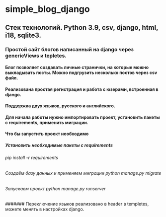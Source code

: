 # simple_blog_django
## Стек технологий. Python 3.9, csv, django, html, i18, sqlite3.
### Простой сайт блогов написанный на django через genericViews и tepletes.
#### Блог позволяет создавать личные странички, на которые можно выкладывать посты. Можно подгрузить несколько постов через csv файл.
#### Реализована простая регистрация и работа с юзерами, встроенная в django.
#### Поддержка двух языков, русского и английского.
#### Для начала работы нужно импортировать проект, установить пакеты с requirements, применить миграции.
#### Что бы запустить проект необходимо
##### Установить необходимые пакеты с requirements
###### pip install -r requirements
###### Создаём базу данных и применяем миграции python manage.py migrate
###### Запускаем проект python manage.py runserver
####### Переключение языков реализовано в header в templetes, можете менять в настройках django.
